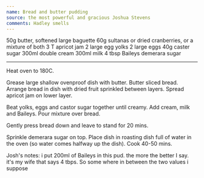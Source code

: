 ```yaml
---
name: Bread and butter pudding
source: the most powerful and gracious Joshua Stevens
comments: Hadley smells
---
```


50g butter, softened 
large baguette
60g sultanas or dried cranberries, or a mixture of both 
3 T apricot jam
2 large egg yolks 
2 large eggs 
40g caster sugar 
300ml double cream 
300ml milk 
4 tbsp Baileys 
demerara sugar

---

Heat oven to 180C.

Grease large shallow ovenproof dish with butter.  Butter sliced bread.  Arrange bread in dish with dried fruit sprinkled between layers.  Spread apricot jam on lower layer.

Beat yolks, eggs and castor sugar together until creamy.  Add cream, milk and Baileys.  Pour mixture over bread. 

Gently press bread down and leave to stand for 20 mins.  

Sprinkle demerara sugar on top.  Place dish in roasting dish full of water in the oven (so water comes halfway up the dish).  Cook 40-50 mins.

Josh's notes: i put 200ml of Baileys in this pud.  the more the better I say. it's my wife that says 4 tbps. So some where in between the two values i suppose   

